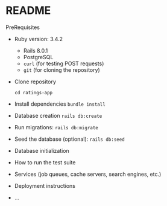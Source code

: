 # README

PreRequisites

* Ruby version:  3.4.2 
  - Rails 8.0.1
  - PostgreSQL
  - `curl` (for testing POST requests)
  - `git` (for cloning the repository)
  
* Clone repository 

   ```gh repo clone pbressan13/blog
   cd ratings-app
   ```

* Install dependencies
    ```bundle install```
    
* Database creation
    ```rails db:create```

* Run migrations:
    ```rails db:migrate```

* Seed the database (optional):
    ```rails db:seed```

* Database initialization

* How to run the test suite

* Services (job queues, cache servers, search engines, etc.)

* Deployment instructions

* ...

